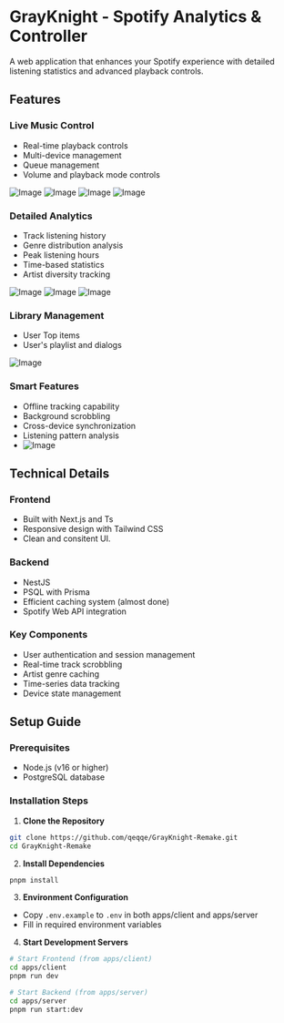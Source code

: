 # GrayKnight - Spotify Analytics & Controller

A web application that enhances your Spotify experience with detailed listening statistics and advanced playback controls.

## Features

### Live Music Control

- Real-time playback controls
- Multi-device management
- Queue management
- Volume and playback mode controls

![Image](https://github.com/user-attachments/assets/a3501e48-74db-454d-afa8-aefab7d88f5f)
![Image](https://github.com/user-attachments/assets/3092ac9c-f17f-4f10-9dc5-f7206a081785)
![Image](https://github.com/user-attachments/assets/87f0e21e-ef0b-4355-b46b-4779f99df96d)
![Image](https://github.com/user-attachments/assets/2d3136f8-5b69-490c-8e6a-a0a246994043)

### Detailed Analytics

- Track listening history
- Genre distribution analysis
- Peak listening hours
- Time-based statistics
- Artist diversity tracking

![Image](https://github.com/user-attachments/assets/587fb86c-0962-4010-b40b-237885d84ccb)
![Image](https://github.com/user-attachments/assets/de58f1a8-8bc1-4a1e-a345-6ffac9a5877c)
![Image](https://github.com/user-attachments/assets/5b3a7ae0-0e38-455d-bf33-6bea02db36da)

### Library Management

- User Top items
- User's playlist and dialogs

![Image](https://github.com/user-attachments/assets/975fc34e-3977-4baf-84c3-c1dcd5e1ec0a)

### Smart Features

- Offline tracking capability
- Background scrobbling
- Cross-device synchronization
- Listening pattern analysis
- ![Image](https://github.com/user-attachments/assets/3829d9bd-b172-48bf-937a-66237d39ede8)

## Technical Details

### Frontend

- Built with Next.js and Ts
- Responsive design with Tailwind CSS
- Clean and consitent UI.

### Backend

- NestJS
- PSQL with Prisma
- Efficient caching system (almost done)
- Spotify Web API integration

### Key Components

- User authentication and session management
- Real-time track scrobbling
- Artist genre caching
- Time-series data tracking
- Device state management

## Setup Guide

### Prerequisites

- Node.js (v16 or higher)
- PostgreSQL database

### Installation Steps

1. **Clone the Repository**

```bash
git clone https://github.com/qeqqe/GrayKnight-Remake.git
cd GrayKnight-Remake
```

2. **Install Dependencies**

```bash
pnpm install
```

3. **Environment Configuration**

- Copy `.env.example` to `.env` in both apps/client and apps/server
- Fill in required environment variables

4. **Start Development Servers**

```bash
# Start Frontend (from apps/client)
cd apps/client
pnpm run dev

# Start Backend (from apps/server)
cd apps/server
pnpm run start:dev
```
